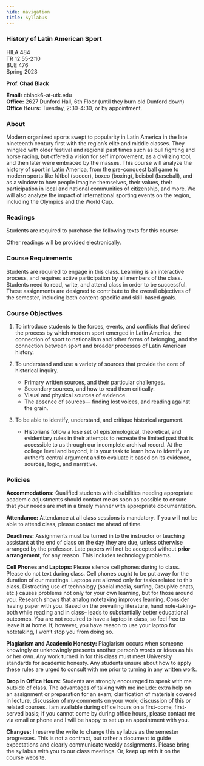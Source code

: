 ```yaml
---
hide: navigation
title: Syllabus 
---
```


### History of Latin American Sport

HILA 484   
TR 12:55-2:10   
BUE 476   
Spring 2023  

**Prof. Chad Black**

**Email:** cblack6-at-utk.edu   
**Office:** 2627 Dunford Hall, 6th Floor (until they burn old Dunford down)  
**Office Hours:** Tuesday, 2:30-4:30, or by appointment.

### About

Modern organized sports swept to popularity in Latin America in the late nineteenth century first with the region’s elite and middle classes. They mingled with older festival and regional past times such as bull fighting and horse racing, but offered a vision for self improvement, as a civilizing tool, and then later were embraced by the masses. This course will analyze the history of sport in Latin America, from the pre-conquest ball game to modern sports like fútbol (soccer), boxeo (boxing), beisbol (baseball), and as a window to how people imagine themselves, their values, their participation in local and national communities of citizenship, and more. We will also analyze the impact of international sporting events on the region, including the Olympics and the World Cup.

### Readings

Students are required to purchase the following texts for this course:


Other readings will be provided electronically.

### Course Requirements

Students are required to engage in this class. Learning is an interactive process, and requires active participation by all members of the class. Students need to read, write, and attend class in order to be successful. These assignments are designed to contribute to the overall objectives of the semester, including both content-specific and skill-based goals.

### Course Objectives

1.  To introduce students to the forces, events, and conflicts that defined the process by which modern sport emerged in Latin America, the connection of sport to nationalism and other forms of belonging, and the connection between sport and broader processes of Latin American history.
    
2.  To understand and use a variety of sources that provide the core of historical inquiry.
    -   Primary written sources, and their particular challenges.
    -   Secondary sources, and how to read them critically.
    -   Visual and physical sources of evidence.
    -   The absence of sources— finding lost voices, and reading against the grain.
3.  To be able to identify, understand, and critique historical argument.
    -   Historians follow a lose set of epistemological, theoretical, and evidentiary rules in their attempts to recreate the limited past that is accessible to us through our incomplete archival record. At the college level and beyond, it is your task to learn how to identify an author’s central argument and to evaluate it based on its evidence, sources, logic, and narrative.

### Policies

**Accommodations:** Qualified students with disabilities needing appropriate academic adjustments should contact me as soon as possible to ensure that your needs are met in a timely manner with appropriate documentation.

**Attendance:** Attendance at all class sessions is mandatory. If you will not be able to attend class, please contact me ahead of time.

**Deadlines:** Assignments must be turned in to the instructor or teaching assistant at the end of class on the day they are due, unless otherwise arranged by the professor. Late papers will not be accepted without **prior arrangement**, for any reason. This includes technology problems.

**Cell Phones and Laptops:** Please silence cell phones during to class. Please do not text during class. Cell phones ought to be put away for the duration of our meetings. Laptops are allowed only for tasks related to this class. Distracting use of technology (social media, surfing, GroupMe chats, etc.) causes problems not only for your own learning, but for those around you. Research shows that analog notetaking improves learning. Consider having paper with you. Based on the prevailing literature, hand note-taking– both while reading and in class– leads to substantially better educational outcomes. You are not required to have a laptop in class, so feel free to leave it at home. If, however, you have reason to use your laptop for notetaking, I won’t stop you from doing so.

**Plagiarism and Academic Honesty:** Plagiarism occurs when someone knowingly or unknowingly presents another person’s words or ideas as his or her own. Any work turned in for this class must meet University standards for academic honesty. Any students unsure about how to apply these rules are urged to consult with me prior to turning in any written work.

**Drop In Office Hours:** Students are strongly encouraged to speak with me outside of class. The advantages of talking with me include: extra help on an assignment or preparation for an exam; clarification of materials covered in lecture, discussion of my comments on your work; discussion of this or related courses. I am available during office hours on a first-come, first-served basis; if you cannot come by during office hours, please contact me via email or phone and I will be happy to set up an appointment with you.

**Changes:** I reserve the write to change this syllabus as the semester progresses. This is not a contract, but rather a document to guide expectations and clearly communicate weekly assignments. Please bring the syllabus with you to our class meetings. Or, keep up with it on the course website.
